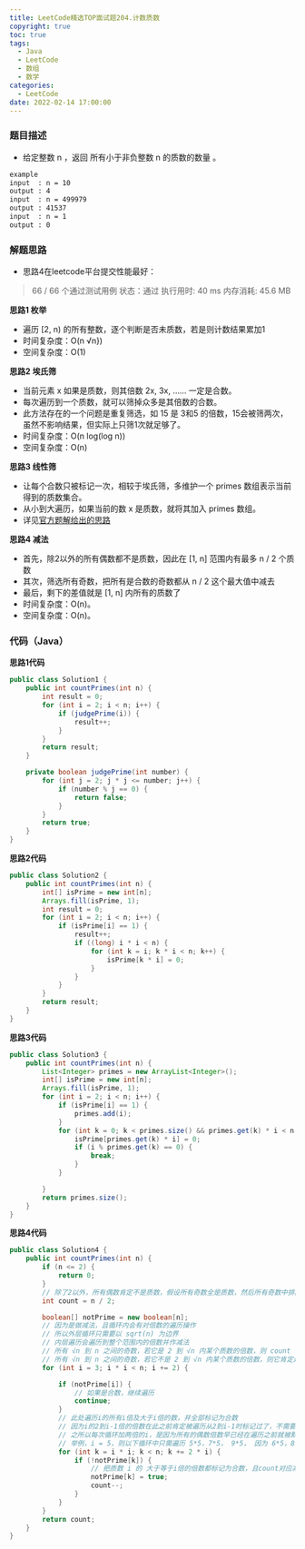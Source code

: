 ```yaml
---
title: LeetCode精选TOP面试题204.计数质数
copyright: true
toc: true
tags:
  - Java
  - LeetCode
  - 数组
  - 数学
categories:
  - LeetCode
date: 2022-02-14 17:00:00
---
```



### 题目描述

 * 给定整数 n ，返回 所有小于非负整数 n 的质数的数量 。

```bash
example
input  : n = 10
output : 4
input  : n = 499979
output : 41537
input  : n = 1
output : 0
```

<!--more-->

### 解题思路

+ 思路4在leetcode平台提交性能最好：
> 66 / 66 个通过测试用例
> 状态：通过
> 执行用时: 40 ms
> 内存消耗: 45.6 MB

**思路1 枚举**

+ 遍历 [2, n) 的所有整数，逐个判断是否未质数，若是则计数结果累加1
+ 时间复杂度：O(n √n})
+ 空间复杂度：O(1)

**思路2 埃氏筛**

+ 当前元素 x 如果是质数，则其倍数 2x, 3x, …… 一定是合数。
+ 每次遍历到一个质数，就可以筛掉众多是其倍数的合数。
+ 此方法存在的一个问题是重复筛选，如 15 是 3和5 的倍数，15会被筛两次，虽然不影响结果，但实际上只筛1次就足够了。
+ 时间复杂度：O(n log(log n))
+ 空间复杂度：O(n)

**思路3 线性筛**

+ 让每个合数只被标记一次，相较于埃氏筛，多维护一个 primes 数组表示当前得到的质数集合。
+ 从小到大遍历，如果当前的数 x 是质数，就将其加入 primes 数组。
+ 详见[官方题解给出的思路](https://leetcode-cn.com/problems/count-primes/solution/ji-shu-zhi-shu-by-leetcode-solution/)


**思路4 减法**

+ 首先，除2以外的所有偶数都不是质数，因此在 [1, n] 范围内有最多 n / 2 个质数
+ 其次，筛选所有奇数，把所有是合数的奇数都从 n / 2 这个最大值中减去
+ 最后，剩下的差值就是 [1, n] 内所有的质数了
+ 时间复杂度：O(n)。
+ 空间复杂度：O(n)。

### 代码（Java）
**思路1代码**
```java
public class Solution1 {
    public int countPrimes(int n) {
        int result = 0;
        for (int i = 2; i < n; i++) {
            if (judgePrime(i)) {
                result++;
            }
        }
        return result;
    }

    private boolean judgePrime(int number) {
        for (int j = 2; j * j <= number; j++) {
            if (number % j == 0) {
                return false;
            }
        }
        return true;
    }
}
```
**思路2代码**
```java
public class Solution2 {
    public int countPrimes(int n) {
        int[] isPrime = new int[n];
        Arrays.fill(isPrime, 1);
        int result = 0;
        for (int i = 2; i < n; i++) {
            if (isPrime[i] == 1) {
                result++;
                if ((long) i * i < n) {
                    for (int k = i; k * i < n; k++) {
                        isPrime[k * i] = 0;
                    }
                }
            }
        }
        return result;
    }
}
```
**思路3代码**
```java
public class Solution3 {
    public int countPrimes(int n) {
        List<Integer> primes = new ArrayList<Integer>();
        int[] isPrime = new int[n];
        Arrays.fill(isPrime, 1);
        for (int i = 2; i < n; i++) {
            if (isPrime[i] == 1) {
                primes.add(i);
            }
            for (int k = 0; k < primes.size() && primes.get(k) * i < n; k++) {
                isPrime[primes.get(k) * i] = 0;
                if (i % primes.get(k) == 0) {
                    break;
                }
            }

        }
        return primes.size();
    }
}
```
**思路4代码**
```java
public class Solution4 {
    public int countPrimes(int n) {
        if (n <= 2) {
            return 0;
        }
        // 除了2以外，所有偶数肯定不是质数，假设所有奇数全是质数，然后所有奇数中排除非质数，此过程即做减法
        int count = n / 2;

        boolean[] notPrime = new boolean[n];
        // 因为是做减法，且循环内会有对倍数的遍历操作
        // 所以外层循环只需要以 sqrt(n) 为边界
        // 内层遍历会遍历到整个范围内的倍数并作减法
        // 所有 √n 到 n 之间的奇数，若它是 2 到 √n 内某个质数的倍数，则 count 肯定减1
        // 所有 √n 到 n 之间的奇数，若它不是 2 到 √n 内某个质数的倍数，则它肯定是
        for (int i = 3; i * i < n; i += 2) {

            if (notPrime[i]) {
                // 如果是合数，继续遍历
                continue;
            }
            // 此处遍历i的所有i倍及大于i倍的数，并全部标记为合数
            // 因为i的2到i-1倍的倍数在此之前肯定被遍历从2到i-1时标记过了，不需要重复遍历
            // 之所以每次循环加两倍的i，是因为所有的偶数倍数早已经在遍历之前就被默认减去了（n / 2），故不需要再对其做减法。 
            // 举例，i = 5，则以下循环中只需遍历 5*5，7*5， 9*5， 因为 6*5，8*5肯定是偶数，在遍历之前就被默认减掉了。
            for (int k = i * i; k < n; k += 2 * i) {
                if (!notPrime[k]) {
                    // 把质数 i 的 大于等于i倍的倍数都标记为合数，且count对应减去这些倍数的个数
                    notPrime[k] = true;
                    count--;
                }
            }
        }
        return count;
    }
}
```